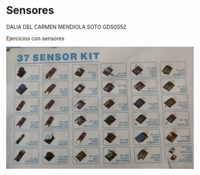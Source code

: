 # Sensores
DALIA DEL CARMEN MENDIOLA SOTO GDS0552

Ejercicios con sensores

![sensoresKit](https://github.com/dalisoto/Sensores/blob/main/sensoresKit.jpg?raw=true)
